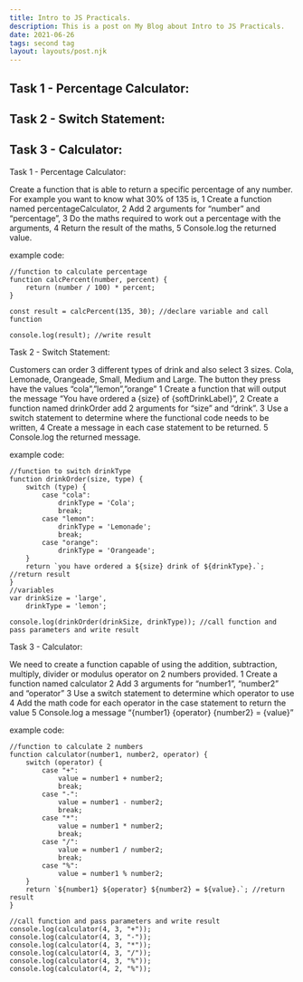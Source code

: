 ```yaml
---
title: Intro to JS Practicals.
description: This is a post on My Blog about Intro to JS Practicals.
date: 2021-06-26
tags: second tag
layout: layouts/post.njk
---
```


## Task 1 - Percentage Calculator:

## Task 2 - Switch Statement:

## Task 3 - Calculator:


Task 1 - Percentage Calculator:

Create a function that is able to return a specific percentage of any number.
For example you want to know what 30% of 135 is,
1 Create a function named percentageCalculator,
2 Add 2 arguments for “number” and “percentage”,
3 Do the maths required to work out a percentage with the arguments,
4 Return the result of the maths,
5 Console.log the returned value.

example code:
``` text/2-3
//function to calculate percentage
function calcPercent(number, percent) {
    return (number / 100) * percent;
}

const result = calcPercent(135, 30); //declare variable and call function

console.log(result); //write result
```

Task 2 - Switch Statement:

Customers can order 3 different types of drink and also select 3 sizes.
Cola, Lemonade, Orangeade, Small, Medium and Large.
The button they press have the values “cola”,”lemon”,”orange”
1 Create a function that will output the message “You have ordered a {size} of {softDrinkLabel}”,
2 Create a function named drinkOrder add 2 arguments for “size” and “drink”.
3 Use a switch statement to determine where the functional code needs to be written,
4 Create a message in each case statement to be returned.
5 Console.log the returned message.

example code:
``` text/2-3
//function to switch drinkType
function drinkOrder(size, type) {
    switch (type) {
        case "cola":
            drinkType = 'Cola';
            break;
        case "lemon":
            drinkType = 'Lemonade';
            break;
        case "orange":
            drinkType = 'Orangeade';
    }
    return `you have ordered a ${size} drink of ${drinkType}.`; //return result
}
//variables
var drinkSize = 'large',
    drinkType = 'lemon';

console.log(drinkOrder(drinkSize, drinkType)); //call function and pass parameters and write result
```


Task 3 - Calculator:

We need to create a function capable of using the addition, subtraction, multiply, divider or modulus operator on 2 numbers provided.
1 Create a function named calculator
2 Add 3 arguments for “number1”, “number2” and “operator”
3 Use a switch statement to determine which operator to use
4 Add the math code for each operator in the case statement to return the value
5 Console.log a message “{number1} {operator} {number2} = {value}”

example code:
``` text/2-3
//function to calculate 2 numbers
function calculator(number1, number2, operator) {
    switch (operator) {
        case "+":
            value = number1 + number2;
            break;
        case "-":
            value = number1 - number2;
            break;
        case "*":
            value = number1 * number2;
            break;
        case "/":
            value = number1 / number2;
            break;
        case "%":
            value = number1 % number2;
    }
    return `${number1} ${operator} ${number2} = ${value}.`; //return result
}

//call function and pass parameters and write result
console.log(calculator(4, 3, "+"));
console.log(calculator(4, 3, "-"));
console.log(calculator(4, 3, "*"));
console.log(calculator(4, 3, "/"));
console.log(calculator(4, 3, "%"));
console.log(calculator(4, 2, "%"));
```
